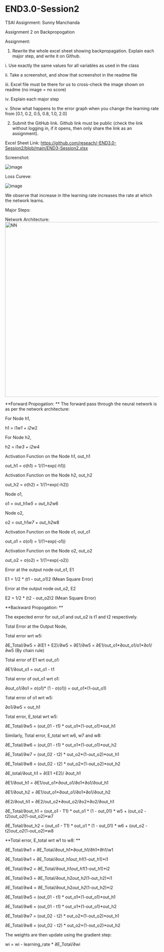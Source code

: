 # END3.0-Session2

TSAI Assignment: Sunny Manchanda

Assignment 2 on Backpropogation

Assignment:

1. Rewrite the whole excel sheet showing backpropagation. Explain each major step, and write it on Github. 

i. Use exactly the same values for all variables as used in the class

ii. Take a screenshot, and show that screenshot in the readme file

iii. Excel file must be there for us to cross-check the image shown on readme (no image = no score)

iv. Explain each major step

v. Show what happens to the error graph when you change the learning rate from [0.1, 0.2, 0.5, 0.8, 1.0, 2.0] 

2. Submit the GitHub link. Github link must be public (check the link without logging in, if it opens, then only share the link as an assignment). 


Excel Sheet Link: https://github.com/reseach/-END3.0-Session2/blob/main/END3-Session2.xlsx

Screenshot:

![image](https://user-images.githubusercontent.com/91345062/135693503-d184ebaf-1f6a-41ff-ba65-c1c5b791aebc.png)

Loss Cureve:

![image](https://user-images.githubusercontent.com/91345062/135693625-5d89d021-046b-412a-9351-6d88c914b14e.png)

We observe that increase in lthe learning rate increases the rate at which the network learns.

Major Steps:

Network Architecture:
<img width="574" alt="NN" src="https://user-images.githubusercontent.com/91345062/135693870-6f5f9634-a26a-447a-b624-4ca879e842bd.png">

**Forward Propogation:
**
The forward pass through the neural network is as per the network architecture:

For Node h1,

  h1 = i1*w1 + i2*w2

For Node h2,

  h2 = i1*w3 + i2*w4

Activation Function on the Node h1, out_h1

  out_h1 = σ(h1) =  1/(1+exp(-h1))

Activation Function on the Node h2, out_h2

  out_h2 = σ(h2) =  1/(1+exp(-h2))

Node o1,

  o1 = out_h1*w5 + out_h2*w6

Node o2,

  o2 = out_h1*w7 + out_h2*w8

Activation Function on the Node o1, out_o1

  out_o1 = σ(o1) =  1/(1+exp(-o1))

Activation Function on the Node o2, out_o2

  out_o2 = σ(o2) =  1/(1+exp(-o2))

Error at the output node out_o1, E1

  E1 = 1/2 * (t1 - out_o1)2  (Mean Square Error)

Error at the output node out_o2, E2

  E2 = 1/2 * (t2 - out_o2)2  (Mean Square Error)


**Backward Propogation:
**

The expected error for out_o1 and out_o2 is t1 and t2 respectively.

Total Error at the Output Node,

Total error wrt w5:

∂E_Total/∂w5 = ∂(E1 + E2)/∂w5 = ∂E1/∂w5 =  ∂E1/out_o1*∂out_o1/o1*∂o1/∂w5 (By chain rule)

Total error of E1 wrt out_o1:

∂E1/∂out_o1 = out_o1 - t1

Total error of out_o1 wrt o1:

∂out_o1/∂o1 =  σ(o1)* (1 - σ(o1)) = out_o1*(1-out_o1)

Total error of o1 wrt w5:

∂o1/∂w5 = out_h1

Total error, E_total wrt w5:

∂E_Total/∂w5 = (out_01 - t1) * out_o1*(1-out_o1)*out_h1

Similarly, Total error, E_total wrt w6, w7 and w8:

∂E_Total/∂w6 = (out_01 - t1) * out_o1*(1-out_o1)*out_h2

∂E_Total/∂w7 = (out_02 - t2) * out_o2*(1-out_o2)*out_h1

∂E_Total/∂w8 = (out_02 - t2) * out_o2*(1-out_o2)*out_h2
 
∂E_total/∂out_h1 = ∂(E1  +E2)/ ∂out_h1 

∂E1/∂out_h1 = ∂E1/out_o1*∂out_o1/∂o1*∂o1/∂out_h1

∂E1/∂out_h2 = ∂E1/out_o1*∂out_o1/∂o1*∂o1/∂out_h2

∂E2/∂out_h1 = ∂E2/out_o2*∂out_o2/∂o2*∂o2/∂out_h1

∂E_Total/∂out_h1 = (out_o1 - T1) * out_o1 * (1 - out_01) * w5 + (out_o2 - t2)*out_o2*(1-out_o2)*w7

∂E_Total/∂out_h2 = (out_o1 - T1) * out_o1 * (1 - out_01) * w6 + (out_o2 - t2)*out_o2*(1-out_o2)*w8


**Total error, E_total wrt w1 to w8:
**

∂E_Total/∂w1 = ∂E_Total/∂out_h1*∂out_h1/∂h1*∂h1/w1

∂E_Total/∂w1 = ∂E_Total/∂out_h1*out_h1*(1-out_h1)*i1

∂E_Total/∂w2 = ∂E_Total/∂out_h1*out_h1*(1-out_h1)*i2

∂E_Total/∂w3 = ∂E_Total/∂out_h2*out_h2*(1-out_h2)*i1

∂E_Total/∂w4 = ∂E_Total/∂out_h2*out_h2*(1-out_h2)*i2

∂E_Total/∂w5 = (out_01 - t1) * out_o1*(1-out_o1)*out_h1

∂E_Total/∂w6 = (out_01 - t1) * out_o1*(1-out_o1)*out_h2

∂E_Total/∂w7 = (out_02 - t2) * out_o2*(1-out_o2)*out_h1

∂E_Total/∂w8 = (out_02 - t2) * out_o2*(1-out_o2)*out_h2

The weights are then update using the gradient step:

wi = wi - learning_rate * ∂E_Total/∂wi



